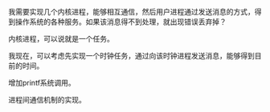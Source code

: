 我需要实现几个内核进程，能够相互通信，然后用户进程通过发送消息的方式，得到操作系统的各种服务。如果该消息得不到处理，就出现错误丢弃掉？

内核进程，可以说就是一个任务。

我现在，可以考虑先实现一个时钟任务，通过向该时钟进程发送消息，能够得到目前的时间。

增加printf系统调用。

进程间通信机制的实现。

